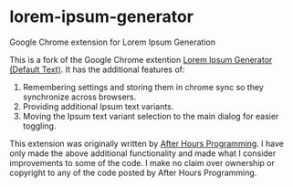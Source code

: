 # lorem-ipsum-generator
Google Chrome extension for Lorem Ipsum Generation

This is a fork of the Google Chrome extention [Lorem Ipsum Generator (Default Text)](https://chrome.google.com/webstore/detail/lorem-ipsum-generator-def/mcdcbjjoakogbcopinefncmkcamnfkdb?hl=en). It has the additional features of:

 1. Remembering settings and storing them in chrome sync so they synchronize across browsers.
 2. Providing additional Ipsum text variants.
 3. Moving the Ipsum text variant selection to the main dialog for easier toggling.

This extension was originally written by [After Hours Programming](http://www.afterhoursprogramming.com/). I have only made the above additional functionality and made what I consider improvements to some of the code. I make no claim over ownership or copyright to any of the code posted by After Hours Programming.
